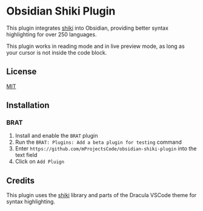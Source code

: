 # Obsidian Shiki Plugin

This plugin integrates [shiki](https://shiki.style/) into Obsidian, providing better syntax highlighting for over 250 languages.

This plugin works in reading mode and in live preview mode, as long as your cursor is not inside the code block.

## License

[MIT](https://github.com/mProjectsCode/obsidian-shiki-plugin/blob/master/LICENSE)

## Installation

### BRAT

1. Install and enable the `BRAT` plugin
2. Run the `BRAT: Plugins: Add a beta plugin for testing` command
3. Enter `https://github.com/mProjectsCode/obsidian-shiki-plugin` into the text field
4. Click on `Add Pluign`

## Credits

This plugin uses the [shiki](https://shiki.style/) library and parts of the Dracula VSCode theme for syntax highlighting.
